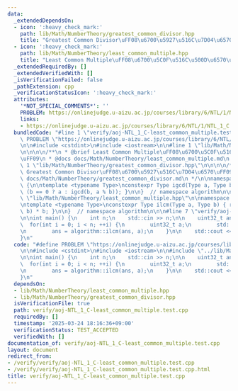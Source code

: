 ```yaml
---
data:
  _extendedDependsOn:
  - icon: ':heavy_check_mark:'
    path: lib/Math/NumberTheory/greatest_common_divisor.hpp
    title: "Greatest Common Divisor\uFF08\u6700\u5927\u516C\u7D04\u6570\uFF09"
  - icon: ':heavy_check_mark:'
    path: lib/Math/NumberTheory/least_common_multiple.hpp
    title: "Least Common Multiple\uFF08\u6700\u5C0F\u516C\u500D\u6570\uFF09"
  _extendedRequiredBy: []
  _extendedVerifiedWith: []
  _isVerificationFailed: false
  _pathExtension: cpp
  _verificationStatusIcon: ':heavy_check_mark:'
  attributes:
    '*NOT_SPECIAL_COMMENTS*': ''
    PROBLEM: https://onlinejudge.u-aizu.ac.jp/courses/library/6/NTL/1/NTL_1_C
    links:
    - https://onlinejudge.u-aizu.ac.jp/courses/library/6/NTL/1/NTL_1_C
  bundledCode: "#line 1 \"verify/aoj-NTL_1_C-least_common_multiple.test.cpp\"\n#define\
    \ PROBLEM \"https://onlinejudge.u-aizu.ac.jp/courses/library/6/NTL/1/NTL_1_C\"\
    \n\n#include <cstdint>\n#include <iostream>\n\n#line 1 \"lib/Math/NumberTheory/least_common_multiple.hpp\"\
    \n\n\n\n/**\n * @brief Least Common Multiple\uFF08\u6700\u5C0F\u516C\u500D\u6570\
    \uFF09\n * @docs docs/Math/NumberTheory/least_common_multiple.md\n */\n\n#line\
    \ 1 \"lib/Math/NumberTheory/greatest_common_divisor.hpp\"\n\n\n\n/**\n * @brief\
    \ Greatest Common Divisor\uFF08\u6700\u5927\u516C\u7D04\u6570\uFF09\n * @docs\
    \ docs/Math/NumberTheory/greatest_common_divisor.md\n */\n\nnamespace algorithm\
    \ {\n\ntemplate <typename Type>\nconstexpr Type igcd(Type a, Type b) { return\
    \ (b == 0 ? a : igcd(b, a % b)); }\n\n}  // namespace algorithm\n\n\n#line 10\
    \ \"lib/Math/NumberTheory/least_common_multiple.hpp\"\n\nnamespace algorithm {\n\
    \ntemplate <typename Type>\nconstexpr Type ilcm(Type a, Type b) { return a / igcd(a,\
    \ b) * b; }\n\n}  // namespace algorithm\n\n\n#line 7 \"verify/aoj-NTL_1_C-least_common_multiple.test.cpp\"\
    \n\nint main() {\n    int n;\n    std::cin >> n;\n\n    uint32_t ans = 1;\n  \
    \  for(int i = 0; i < n; ++i) {\n        uint32_t a;\n        std::cin >> a;\n\
    \n        ans = algorithm::ilcm(ans, a);\n    }\n\n    std::cout << ans << std::endl;\n\
    }\n"
  code: "#define PROBLEM \"https://onlinejudge.u-aizu.ac.jp/courses/library/6/NTL/1/NTL_1_C\"\
    \n\n#include <cstdint>\n#include <iostream>\n\n#include \"../lib/Math/NumberTheory/least_common_multiple.hpp\"\
    \n\nint main() {\n    int n;\n    std::cin >> n;\n\n    uint32_t ans = 1;\n  \
    \  for(int i = 0; i < n; ++i) {\n        uint32_t a;\n        std::cin >> a;\n\
    \n        ans = algorithm::ilcm(ans, a);\n    }\n\n    std::cout << ans << std::endl;\n\
    }\n"
  dependsOn:
  - lib/Math/NumberTheory/least_common_multiple.hpp
  - lib/Math/NumberTheory/greatest_common_divisor.hpp
  isVerificationFile: true
  path: verify/aoj-NTL_1_C-least_common_multiple.test.cpp
  requiredBy: []
  timestamp: '2025-03-24 18:16:36+09:00'
  verificationStatus: TEST_ACCEPTED
  verifiedWith: []
documentation_of: verify/aoj-NTL_1_C-least_common_multiple.test.cpp
layout: document
redirect_from:
- /verify/verify/aoj-NTL_1_C-least_common_multiple.test.cpp
- /verify/verify/aoj-NTL_1_C-least_common_multiple.test.cpp.html
title: verify/aoj-NTL_1_C-least_common_multiple.test.cpp
---
```

